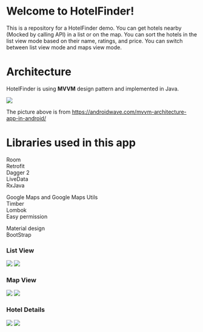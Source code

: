 # Welcome to HotelFinder!

This is a repository for a HotelFinder demo. 
You can get hotels nearby (Mocked by calling API) in a list or on the map. 
You can sort the hotels in the list view mode based on their name, ratings, and price. 
You can switch between list view mode and maps view mode. 



# Architecture

HotelFinder is using **MVVM** design pattern and implemented in Java. 

![](screenshots/mvvm-architecture-app-in-android.png)

The picture above is from https://androidwave.com/mvvm-architecture-app-in-android/

# Libraries used in this app
Room  
Retrofit  
Dagger 2  
LiveData  
RxJava  
  
Google Maps and Google Maps Utils  
Timber  
Lombok  
Easy permission  
  
Material design  
BootStrap   
  
  ### List View
  
![](screenshots/Screenshot_1.png) ![](screenshots/Screenshot_2.png)
  
  ### Map View
  
![](screenshots/Screenshot_3.png) ![](screenshots/Screenshot_6.png)
  
  ### Hotel Details
  
![](screenshots/Screenshot_4.png) ![](screenshots/Screenshot_5.png)
